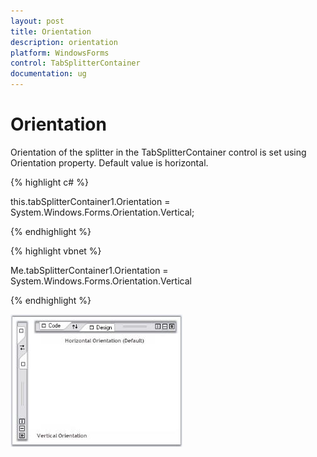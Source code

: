 ```yaml
---
layout: post
title: Orientation
description: orientation
platform: WindowsForms
control: TabSplitterContainer 
documentation: ug
---
```


# Orientation

Orientation of the splitter in the TabSplitterContainer control is set using Orientation property. Default value is horizontal.

{% highlight c# %}



this.tabSplitterContainer1.Orientation = System.Windows.Forms.Orientation.Vertical;

{% endhighlight %}

{% highlight vbnet %}



Me.tabSplitterContainer1.Orientation = System.Windows.Forms.Orientation.Vertical

{% endhighlight %}

![](Orientation_images/Orientation_img1.jpeg)



